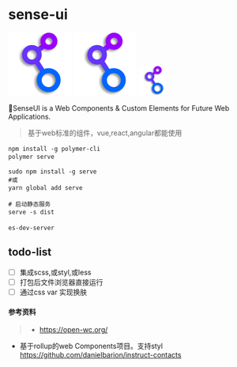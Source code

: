 # sense-ui
![logo](./favicon.png)
![markdown](./favicon.png "markdown")
<img src="./favicon.png" height="60">

🖖SenseUI is a Web Components &amp; Custom Elements for Future Web Applications.
> 基于web标准的组件，vue,react,angular都能使用


```shell
npm install -g polymer-cli
polymer serve
```

```shell
sudo npm install -g serve
#或
yarn global add serve

# 启动静态服务
serve -s dist 

es-dev-server
```

## todo-list

- [ ] 集成scss,或styl,或less
- [ ] 打包后文件浏览器直接运行
- [ ] 通过css var 实现换肤

#### 参考资料
> - https://open-wc.org/
- 基于rollup的web Components项目。支持styl https://github.com/danielbarion/instruct-contacts